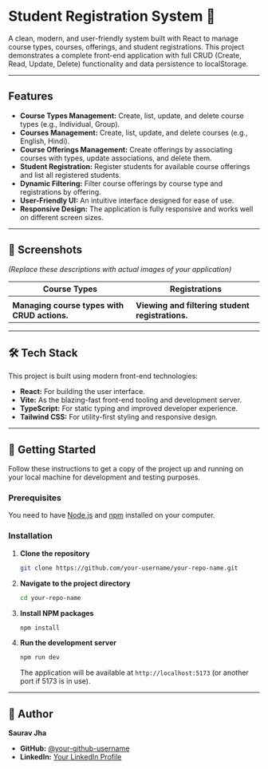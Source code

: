 # Student Registration System 🚀

A clean, modern, and user-friendly system built with React to manage course types, courses, offerings, and student registrations. This project demonstrates a complete front-end application with full CRUD (Create, Read, Update, Delete) functionality and data persistence to localStorage.

-----

## Features

  - **Course Types Management:** Create, list, update, and delete course types (e.g., Individual, Group).
  - **Courses Management:** Create, list, update, and delete courses (e.g., English, Hindi).
  - **Course Offerings Management:** Create offerings by associating courses with types, update associations, and delete them.
  - **Student Registration:** Register students for available course offerings and list all registered students.
  - **Dynamic Filtering:** Filter course offerings by course type and registrations by offering.
  - **User-Friendly UI:** An intuitive interface designed for ease of use.
  - **Responsive Design:** The application is fully responsive and works well on different screen sizes.

-----

## 📸 Screenshots

*(Replace these descriptions with actual images of your application)*

| Course Types                                   | Registrations                                    |
| ---------------------------------------------- | ------------------------------------------------ |
|                |         |
| **Managing course types with CRUD actions.** | **Viewing and filtering student registrations.** |

-----

## 🛠️ Tech Stack

This project is built using modern front-end technologies:

  - **React:** For building the user interface.
  - **Vite:** As the blazing-fast front-end tooling and development server.
  - **TypeScript:** For static typing and improved developer experience.
  - **Tailwind CSS:** For utility-first styling and responsive design.

-----

## 🚀 Getting Started

Follow these instructions to get a copy of the project up and running on your local machine for development and testing purposes.

### Prerequisites

You need to have [Node.js](https://nodejs.org/) and [npm](https://www.npmjs.com/) installed on your computer.

### Installation

1.  **Clone the repository**
    ```bash
    git clone https://github.com/your-username/your-repo-name.git
    ```
2.  **Navigate to the project directory**
    ```bash
    cd your-repo-name
    ```
3.  **Install NPM packages**
    ```bash
    npm install
    ```
4.  **Run the development server**
    ```bash
    npm run dev
    ```
    The application will be available at `http://localhost:5173` (or another port if 5173 is in use).

-----

## 👤 Author

**Saurav Jha**

  - **GitHub:** [@your-github-username](https://github.com/your-github-username)
  - **LinkedIn:** [Your LinkedIn Profile](https://www.linkedin.com/in/your-profile/)
